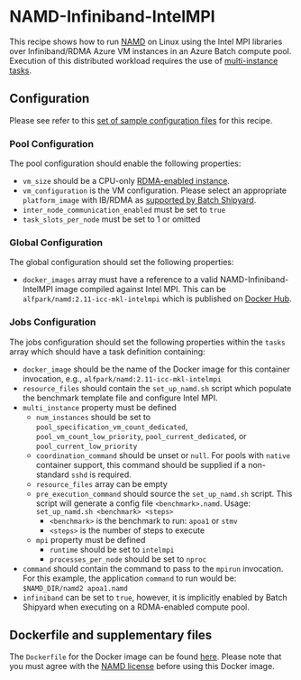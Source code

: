 # NAMD-Infiniband-IntelMPI
This recipe shows how to run [NAMD](http://www.ks.uiuc.edu/Research/namd/)
on Linux using the Intel MPI libraries over Infiniband/RDMA Azure VM
instances in an Azure Batch compute pool. Execution of this distributed
workload requires the use of
[multi-instance tasks](../../docs/80-batch-shipyard-multi-instance-tasks.md).

## Configuration
Please see refer to this [set of sample configuration files](./config) for
this recipe.

### Pool Configuration
The pool configuration should enable the following properties:
* `vm_size` should be a CPU-only
[RDMA-enabled instance](https://docs.microsoft.com/azure/virtual-machines/linux/sizes-hpc).
* `vm_configuration` is the VM configuration. Please select an appropriate
`platform_image` with IB/RDMA as
[supported by Batch Shipyard](../../docs/25-batch-shipyard-platform-image-support.md).
* `inter_node_communication_enabled` must be set to `true`
* `task_slots_per_node` must be set to 1 or omitted

### Global Configuration
The global configuration should set the following properties:
* `docker_images` array must have a reference to a valid
NAMD-Infiniband-IntelMPI image compiled against Intel MPI. This
can be `alfpark/namd:2.11-icc-mkl-intelmpi` which is published on
[Docker Hub](https://hub.docker.com/r/alfpark/namd/).

### Jobs Configuration
The jobs configuration should set the following properties within the `tasks`
array which should have a task definition containing:
* `docker_image` should be the name of the Docker image for this container invocation,
e.g., `alfpark/namd:2.11-icc-mkl-intelmpi`
* `resource_files` should contain the `set_up_namd.sh` script which populate
the benchmark template file and configure Intel MPI.
* `multi_instance` property must be defined
  * `num_instances` should be set to `pool_specification_vm_count_dedicated`,
    `pool_vm_count_low_priority`, `pool_current_dedicated`, or
    `pool_current_low_priority`
  * `coordination_command` should be unset or `null`. For pools with
    `native` container support, this command should be supplied if
    a non-standard `sshd` is required.
  * `resource_files` array can be empty
  * `pre_execution_command` should source the `set_up_namd.sh` script. This
    script will generate a config file `<benchmark>.namd`.
    Usage: `set_up_namd.sh <benchmark> <steps>`
    * `<benchmark>` is the benchmark to run: `apoa1` or `stmv`
    * `<steps>` is the number of steps to execute
  * `mpi` property must be defined
    * `runtime` should be set to `intelmpi`
    * `processes_per_node` should be set to `nproc`
* `command` should contain the command to pass to the `mpirun` invocation.
For this example, the application `command` to run would be:
`$NAMD_DIR/namd2 apoa1.namd`
* `infiniband` can be set to `true`, however, it is implicitly enabled by
Batch Shipyard when executing on a RDMA-enabled compute pool.

## Dockerfile and supplementary files
The `Dockerfile` for the Docker image can be found [here](./docker). Please
note that you must agree with the
[NAMD license](http://www.ks.uiuc.edu/Research/namd/license.html) before
using this Docker image.
